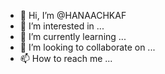 - 👋 Hi, I’m @HANAACHKAF
- 👀 I’m interested in ...
- 🌱 I’m currently learning ...
- 💞️ I’m looking to collaborate on ...
- 📫 How to reach me ...

<!---
HANAACHKAF/HANAACHKAF is a ✨ special ✨ repository because its `README.md` (this file) appears on your GitHub profile.
You can click the Preview link to take a look at your changes.
--->
